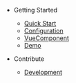 - Getting Started
  - [Quick Start](quickstart)
  - [Configuration](configuration)
  - [VueComponent](vuecomponent)
  - [Demo](demo)

- Contribute
  - [Development](development)
